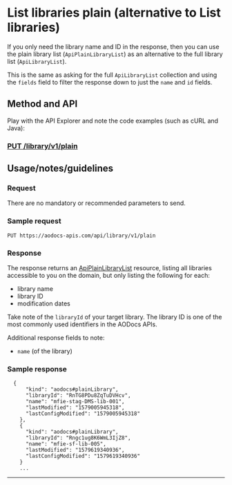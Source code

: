 # List libraries plain (alternative to List libraries)

If you only need the library name and ID in the response, then you can use the plain library list (```ApiPlainLibraryList```) as an alternative to the full library list (```ApiLibraryList```).

This is the same as asking for the full ```ApiLibraryList``` collection and using the ```fields``` field to filter the response down to just the ```name``` and ```id``` fields.

## Method and API

Play with the API Explorer and note the code examples (such as cURL and Java):

### [PUT /library/v1/plain](../../../../routes/library/v1/plain/put)

## Usage/notes/guidelines

### Request

There are no mandatory or recommended parameters to send.

### Sample request

```
PUT https://aodocs-apis.com/api/library/v1/plain
```


### Response

The response returns an [ApiPlainLibraryList](../../../../types/ApiPlainLibraryList) resource, listing all libraries accessible to you on the domain, but only listing the following for each:

*   library name
*   library ID
*   modification dates

Take note of the ````libraryId```` of your target library.  The library ID is one of the most commonly used identifiers in the AODocs APIs.

Additional response fields to note:

*   `name` (of the library)

### Sample response

```
  {
      "kind": "aodocs#plainLibrary",
      "libraryId": "RnTG8PDu8ZqTuDVHcv",
      "name": "mfie-stag-DMS-lib-001",
      "lastModified": "1579005945318",
      "lastConfigModified": "1579005945318"
    },
    {
      "kind": "aodocs#plainLibrary",
      "libraryId": "Rngc1ug8K6WmL3IjZ8",
      "name": "mfie-sf-lib-005",
      "lastModified": "1579619340936",
      "lastConfigModified": "1579619340936"
    }
    ...
```

---